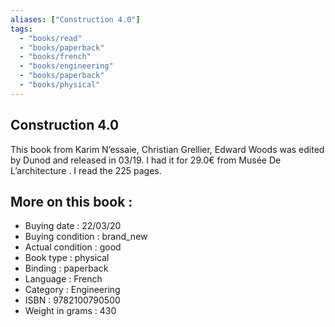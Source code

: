 ```yaml
---
aliases: ["Construction 4.0"] 
tags: 
  - "books/read" 
  - "books/paperback" 
  - "books/french"
  - "books/engineering"
  - "books/paperback"
  - "books/physical"
---
```



## Construction 4.0
This book from Karim N’essaie, Christian Grellier, Edward Woods  was edited by Dunod and released in 03/19. I had it for 29.0€ from Musée De L’architecture . I read the 225 pages.

## More on this book :
- Buying date : 22/03/20
- Buying condition : brand_new
- Actual condition : good
- Book type : physical
- Binding : paperback
- Language : French
- Category : Engineering
- ISBN : 9782100790500
- Weight in grams : 430
